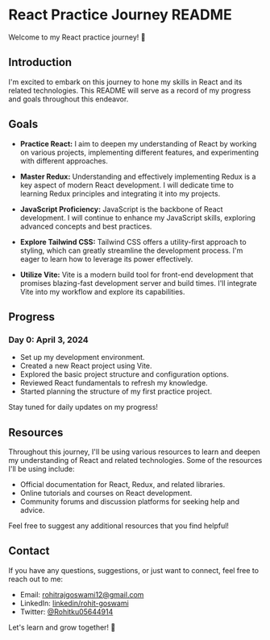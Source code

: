 # React Practice Journey README

Welcome to my React practice journey! 🚀

## Introduction

I'm excited to embark on this journey to hone my skills in React and its related technologies. This README will serve as a record of my progress and goals throughout this endeavor.

## Goals

- **Practice React:** I aim to deepen my understanding of React by working on various projects, implementing different features, and experimenting with different approaches.
  
- **Master Redux:** Understanding and effectively implementing Redux is a key aspect of modern React development. I will dedicate time to learning Redux principles and integrating it into my projects.
  
- **JavaScript Proficiency:** JavaScript is the backbone of React development. I will continue to enhance my JavaScript skills, exploring advanced concepts and best practices.
  
- **Explore Tailwind CSS:** Tailwind CSS offers a utility-first approach to styling, which can greatly streamline the development process. I'm eager to learn how to leverage its power effectively.
  
- **Utilize Vite:** Vite is a modern build tool for front-end development that promises blazing-fast development server and build times. I'll integrate Vite into my workflow and explore its capabilities.

## Progress

### Day 0: April 3, 2024

- Set up my development environment.
- Created a new React project using Vite.
- Explored the basic project structure and configuration options.
- Reviewed React fundamentals to refresh my knowledge.
- Started planning the structure of my first practice project.

Stay tuned for daily updates on my progress!

## Resources

Throughout this journey, I'll be using various resources to learn and deepen my understanding of React and related technologies. Some of the resources I'll be using include:

- Official documentation for React, Redux, and related libraries.
- Online tutorials and courses on React development.
- Community forums and discussion platforms for seeking help and advice.

Feel free to suggest any additional resources that you find helpful!

## Contact

If you have any questions, suggestions, or just want to connect, feel free to reach out to me:

- Email: [rohitrajgoswami12@gmail.com](mailto:rohitrajgoswami12@gmail.com)
- LinkedIn: [linkedin/rohit-goswami]([https://www.linkedin.com/in/yourprofile](https://www.linkedin.com/in/rohit-kumar-goswami-b25040208))
- Twitter: [@Rohitku05644914](https://twitter.com/Rohitku05644914)

Let's learn and grow together! 🌱
```
